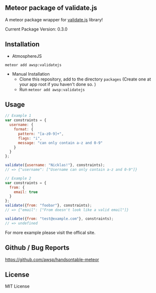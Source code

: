 Meteor package of validate.js
--------------------------------------------
A meteor package wrapper for [validate.js](http://validatejs.org/) library! 

Current Package Version: 0.3.0


## Installation

- AtmosphereJS
```
meteor add awsp:validatejs
```

- Manual Installation
    - Clone this repository, add to the directory `packages` (Create one at your app root if you haven't done so. )
    - Run `meteor add awsp:validatejs`



## Usage
```js
// Example 1
var constraints = {
  username: {
    format: {
      pattern: "[a-z0-9]+",
      flags: "i",
      message: "can only contain a-z and 0-9"
    }
  }
};

validate({username: "Nicklas!"}, constraints);
// => {"username": ["Username can only contain a-z and 0-9"]}

// Example 2
var constraints = {
  from: {
    email: true
  }
};
validate({from: "foobar"}, constraints);
// => {"email": ["From doesn't look like a valid email"]}

validate({from: "test@example.com"}, constraints);
// => undefined
```
For more example please visit the offical site.



## Github / Bug Reports
https://github.com/awsp/handsontable-meteor



## License
MIT License